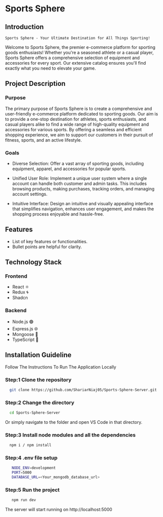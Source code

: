 # Sports Sphere

## Introduction

`Sports Sphere - Your Ultimate Destination for All Things Sporting!`

Welcome to Sports Sphere, the premier e-commerce platform for sporting goods enthusiasts! Whether you're a seasoned athlete or a casual player, Sports Sphere offers a comprehensive selection of equipment and accessories for every sport. Our extensive catalog ensures you'll find exactly what you need to elevate your game.

## Project Description

### Purpose

The primary purpose of Sports Sphere is to create a comprehensive and user-friendly e-commerce platform dedicated to sporting goods. Our aim is to provide a one-stop destination for athletes, sports enthusiasts, and casual players alike to find a wide range of high-quality equipment and accessories for various sports. By offering a seamless and efficient shopping experience, we aim to support our customers in their pursuit of fitness, sports, and an active lifestyle.

### Goals

- Diverse Selection: Offer a vast array of sporting goods, including equipment, apparel, and accessories for popular sports.

- Unified User Role: Implement a unique user system where a single account can handle both customer and admin tasks. This includes browsing products, making purchases, tracking orders, and managing account settings.

- Intuitive Interface: Design an intuitive and visually appealing interface that simplifies navigation, enhances user engagement, and makes the shopping process enjoyable and hassle-free.

## Features

- List of key features or functionalities.
- Bullet points are helpful for clarity.

## Technology Stack

### Frontend

- React ⚛️
- Redux 🌀
- Shadcn

### Backend

- Node.js 🟢
- Express.js 🌐
- Mongoose 🍃
- TypeScript 📘

## Installation Guideline

Follow The Instructions To Run The Application Locally

### Step:1 **Clone the repository**

```bash
  git clone https://github.com/ShariarNiaj05/Sports-Sphere-Server.git
```

### Step:2 **Change the directory**

```bash
  cd Sports-Sphere-Server
```

Or simply navigate to the folder and open VS Code in that directory.

### Step:3 **Install node modules and all the dependencies**

```bash
  npm i / npm install
```

### Step:4 **.env file setup**

```bash
   NODE_ENV=development
   PORT=5000
   DATABASE_URL=<Your_mongodb_database_url>
```

### Step:5 **Run the project**

```bash
   npm run dev
```

The server will start running on http://localhost:5000
